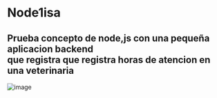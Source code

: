 # Node1isa
<h2>Prueba concepto de node,js con una pequeña aplicacion backend </br>
que registra que registra horas de atencion en una veterinaria</h2>

![image](https://github.com/zuki2610/Node1isa/assets/110415057/298ea7b7-d8f3-48c4-bb32-8934a6a693e4)
